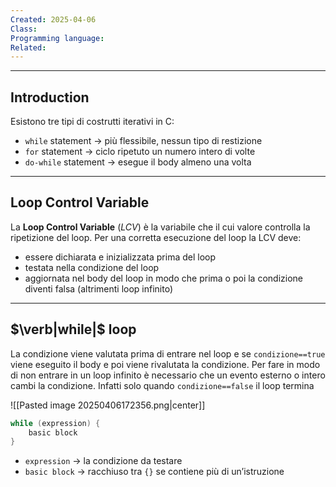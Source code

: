 ```yaml
---
Created: 2025-04-06
Class: 
Programming language: 
Related:
---
```

---
## Introduction
Esistono tre tipi di costrutti iterativi in C:
- `while` statement → più flessibile, nessun tipo di restizione
- `for` statement → ciclo ripetuto un numero intero di volte
- `do-while` statement → esegue il body almeno una volta

---
## Loop Control Variable
La **Loop Control Variable** (*LCV*) è la variabile che il cui valore controlla la ripetizione del loop. Per una corretta esecuzione del loop la LCV deve:
- essere dichiarata e inizializzata prima del loop
- testata nella condizione del loop
- aggiornata nel body del loop in modo che prima o poi la condizione diventi falsa (altrimenti loop infinito)

---
## $\verb|while|$ loop
La condizione viene valutata prima di entrare nel loop e se `condizione==true` viene eseguito il body e poi viene rivalutata la condizione. Per fare in modo di non entrare in un loop infinito è necessario che un evento esterno o intero cambi la condizione. Infatti solo quando `condizione==false` il loop termina

![[Pasted image 20250406172356.png|center]]

```c
while (expression) {
	basic block
}
```
- `expression` → la condizione da testare
- `basic block` → racchiuso tra `{}` se contiene più di un’istruzione

